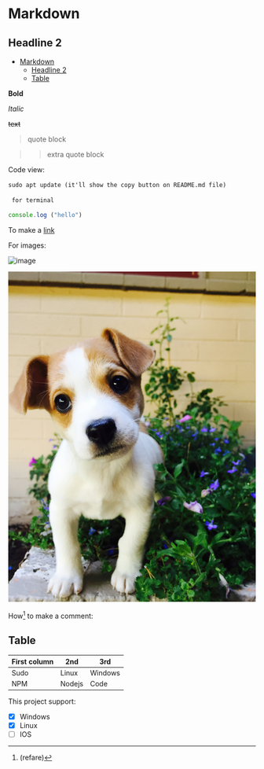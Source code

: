# Markdown
## Headline 2

- [Markdown](#markdown)
  - [Headline 2](#headline-2)
  - [Table](#table)


**Bold**

_Italic_

~~text~~

> quote block

>> extra quote block

Code view:

``` 
sudo apt update (it'll show the copy button on README.md file)

```
``` for terminal```

```javascript
console.log ("hello")

```

To make a [link](https://www.google.com/search?gs_ssp=eJzj4tTP1TcwMU02T1JgNGB0YPBiS8_PT89JBQBASQXT&q=google&oq=goo&aqs=chrome.2.69i57j35i39j46i199i465i512j69i60l3j69i65l2.4516j0j7&sourceid=chrome&ie=UTF-8)

For images:

![image](https://images.unsplash.com/photo-1593134257782-e89567b7718a?ixlib=rb-1.2.1&ixid=MnwxMjA3fDB8MHxwaG90by1wYWdlfHx8fGVufDB8fHx8&auto=format&fit=crop&w=735&q=80) 

![my capture](./images/david-clarke-sVtcRzphxbk-unsplash.jpg)

How[^1] to make a comment:

[^1]: (refare)

## Table

| First column | 2nd | 3rd |
|---           |---  |---  |
|Sudo          |Linux|Windows|
|   NPM           |  Nodejs   |Code |


This project support:

- [x] Windows
- [x] Linux
- [ ] IOS